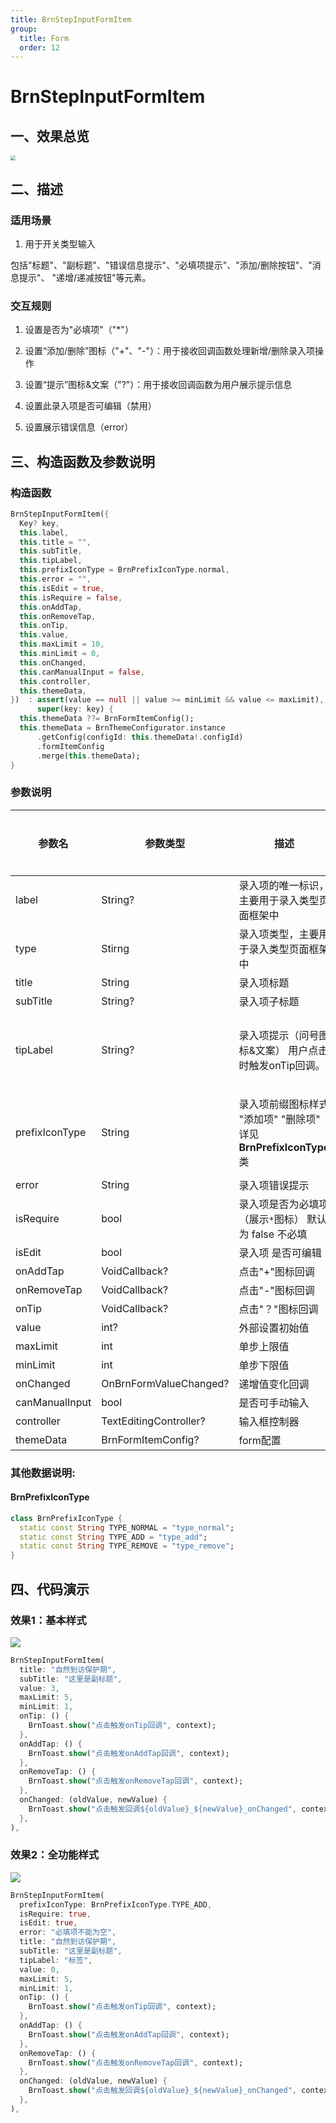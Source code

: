 ```yaml
---
title: BrnStepInputFormItem
group:
  title: Form
  order: 12
---
```


# BrnStepInputFormItem

## 一、效果总览

<img src="./img/BrnStepInputFormItemIntro.png" style="zoom:50%;" />

## 二、描述

### 适用场景

1. 用于开关类型输入

包括"标题"、"副标题"、"错误信息提示"、"必填项提示"、"添加/删除按钮"、"消息提示"、 "递增/递减按钮"等元素。

### 交互规则

1. 设置是否为"必填项"（"*"）

2. 设置“添加/删除”图标（"+"、"-"）：用于接收回调函数处理新增/删除录入项操作

3. 设置“提示”图标&文案（"?"）：用于接收回调函数为用户展示提示信息

4. 设置此录入项是否可编辑（禁用）

5. 设置展示错误信息（error）

## 三、构造函数及参数说明

### 构造函数

```dart
BrnStepInputFormItem({
  Key? key,
  this.label,
  this.title = "",
  this.subTitle,
  this.tipLabel,
  this.prefixIconType = BrnPrefixIconType.normal,
  this.error = "",
  this.isEdit = true,
  this.isRequire = false,
  this.onAddTap,
  this.onRemoveTap,
  this.onTip,
  this.value,
  this.maxLimit = 10,
  this.minLimit = 0,
  this.onChanged,
  this.canManualInput = false,
  this.controller,
  this.themeData,
})  : assert(value == null || value >= minLimit && value <= maxLimit),
      super(key: key) {
  this.themeData ??= BrnFormItemConfig();
  this.themeData = BrnThemeConfigurator.instance
      .getConfig(configId: this.themeData!.configId)
      .formItemConfig
      .merge(this.themeData);
}
```

### 参数说明

| **参数名** | **参数类型** | **描述** | **是否必填** | **默认值** | **备注** |
| --- | --- | --- | --- | --- | --- |
| label | String? | 录入项的唯一标识，主要用于录入类型页面框架中 | 否 | 无 |  |
| type | Stirng | 录入项类型，主要用于录入类型页面框架中 | 否 | BrnInputItemType.textStepInputType | 外部可根据此字段判断表单项类型 |
| title | String | 录入项标题 | 否 | '' |  |
| subTitle | String? | 录入项子标题 | 否 | 无 |  |
| tipLabel | String? | 录入项提示（问号图标&文案） 用户点击时触发onTip回调。 | 否 | 备注中类型3 | 1. 设置"空字符串"时展示问号图标 2. 设置"非空字符串"时展示问号图标&文案 3. 若不赋值或赋值为null时，不显示提示项 |
| prefixIconType | String | 录入项前缀图标样式 "添加项" "删除项" 详见 **BrnPrefixIconType** 类 | 否 | BrnPrefixIconType.normal | 1. 不展示图标：BrnPrefixIconType.normal 2. 展示加号图标：BrnPrefixIconType.add 3. 展示减号图标：BrnPrefixIconType.remove |
| error | String | 录入项错误提示 | 否 | '' |  |
| isRequire | bool | 录入项是否为必填项（展示`*`图标） 默认为 false 不必填 | 否 | false |  |
| isEdit | bool | 录入项 是否可编辑 | 否 | true | true：可编辑false：禁用 |
| onAddTap | VoidCallback? | 点击"+"图标回调 | 否 | 无 | 见**prefixIconType**字段 |
| onRemoveTap | VoidCallback? | 点击"-"图标回调 | 否 | 无 | 见**prefixIconType**字段 |
| onTip | VoidCallback? | 点击"？"图标回调 | 否 | 无 | 见**tipLabel**字段 |
| value | int? | 外部设置初始值 | 否 | 0 |  |
| maxLimit | int | 单步上限值 | 否 | 10 |  |
| minLimit | int | 单步下限值 | 否 | 0 |  |
| onChanged | OnBrnFormValueChanged? | 递增值变化回调 | 否 | 无 |  |
| canManualInput | bool | 是否可手动输入 | 否 | false |  |
| controller | TextEditingController? | 输入框控制器 | 否 | 无 |  |
| themeData | BrnFormItemConfig? | form配置 | 否 | 无 | |

### 其他数据说明:

#### BrnPrefixIconType

```dart
class BrnPrefixIconType {  
  static const String TYPE_NORMAL = "type_normal";  
  static const String TYPE_ADD = "type_add";  
  static const String TYPE_REMOVE = "type_remove";  
}
```
## 四、代码演示

### 效果1：基本样式

![](./img/BrnStepInputFormItemDemo1.png)
```dart
BrnStepInputFormItem(
  title: "自然到访保护期",
  subTitle: "这里是副标题",
  value: 3,
  maxLimit: 5,
  minLimit: 1,
  onTip: () {
    BrnToast.show("点击触发onTip回调", context);
  },
  onAddTap: () {
    BrnToast.show("点击触发onAddTap回调", context);
  },
  onRemoveTap: () {
    BrnToast.show("点击触发onRemoveTap回调", context);
  },
  onChanged: (oldValue, newValue) {
    BrnToast.show("点击触发回调${oldValue}_${newValue}_onChanged", context);
  },
),
```
### 效果2：全功能样式

![](./img/BrnStepInputFormItemDemo2.png)
```dart
BrnStepInputFormItem(
  prefixIconType: BrnPrefixIconType.TYPE_ADD,
  isRequire: true,
  isEdit: true,
  error: "必填项不能为空",
  title: "自然到访保护期",
  subTitle: "这里是副标题",
  tipLabel: "标签",
  value: 0,
  maxLimit: 5,
  minLimit: 1,
  onTip: () {
    BrnToast.show("点击触发onTip回调", context);
  },
  onAddTap: () {
    BrnToast.show("点击触发onAddTap回调", context);
  },
  onRemoveTap: () {
    BrnToast.show("点击触发onRemoveTap回调", context);
  },
  onChanged: (oldValue, newValue) {
    BrnToast.show("点击触发回调${oldValue}_${newValue}_onChanged", context);
  },
),
```

